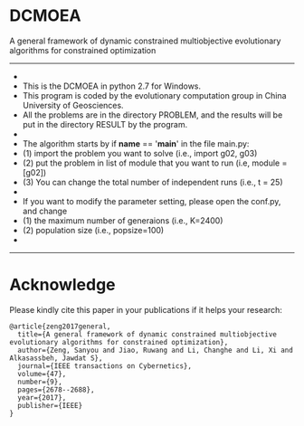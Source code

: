 # DCMOEA
A general framework of dynamic constrained multiobjective evolutionary algorithms for constrained optimization
***************************************************************************************************
*
*  This is the DCMOEA in python 2.7 for Windows.
*  This program is coded by the evolutionary computation group in China University of Geosciences.
*  All the problems are in the directory PROBLEM, and the results will be put in the directory RESULT by the program.
*
*  The algorithm starts by  if __name__ == '__main__' in the file main.py:
*  (1) import the problem  you want to solve (i.e., import g02, g03)
*  (2) put the problem in list of module that you want to run (i.e, module = [g02])
*  (3) You can change the total number of independent runs (i.e., t = 25)
*
*  If you want to modify the parameter setting, please open the conf.py, and change
*  (1) the maximum number of generaions (i.e., K=2400) 
*  (2) population size (i.e., popsize=100)
*
***************************************************************************************************
# Acknowledge
Please kindly cite this paper in your publications if it helps your research:
```
@article{zeng2017general,
  title={A general framework of dynamic constrained multiobjective evolutionary algorithms for constrained optimization},
  author={Zeng, Sanyou and Jiao, Ruwang and Li, Changhe and Li, Xi and Alkasassbeh, Jawdat S},
  journal={IEEE transactions on Cybernetics},
  volume={47},
  number={9},
  pages={2678--2688},
  year={2017},
  publisher={IEEE}
}
```
